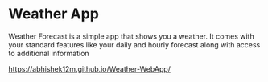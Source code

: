 # Weather App
Weather Forecast is a simple app that shows you a weather. It comes with your standard features like your daily and hourly forecast along with access to additional information

https://abhishek12m.github.io/Weather-WebApp/
